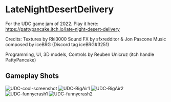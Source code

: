 # LateNightDesertDelivery
 For the UDC game jam of 2022. Play it here: https://pattypancake.itch.io/late-night-desert-delivery

Credits:
Textures by Rki3000
Sound FX by sfxredditor & Jon Pascone
Music composed by iceBRG (Discord tag iceBRG#3251)

Programming, UI, 3D models, Controls by Reuben Unicruz (itch handle PattyPancake)


## Gameplay Shots
![UDC-cool-screenshot](https://user-images.githubusercontent.com/15871822/173196631-50ff7cfb-ef0b-49bf-925d-dbba645ce06c.png)
![UDC-BigAir1](https://user-images.githubusercontent.com/15871822/173196624-3c15a48a-27e8-4722-9859-f9e349bf919a.png)
![UDC-BigAir2](https://user-images.githubusercontent.com/15871822/173196629-616e000b-a361-4903-95b6-865b30b29b6b.png)
![UDC-funnycrash1](https://user-images.githubusercontent.com/15871822/173196635-d80f77b0-a5a5-4af9-a1c3-4618efcb1634.png)
![UDC-funnycrash2](https://user-images.githubusercontent.com/15871822/173196643-afcfd7c1-807d-4612-847e-5b2eb98e90a3.png)
